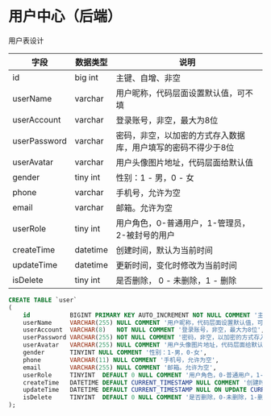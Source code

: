# 用户中心（后端）

用户表设计

| 字段           | 数据类型     | 说明                              |
|--------------|----------|---------------------------------|
| id           | big int  | 主键、自增、非空                        |
| userName     | varchar  | 用户昵称，代码层面设置默认值，可不填              |
| userAccount  | varchar  | 登录账号，非空，最大为8位                   |
| userPassword | varchar  | 密码，非空，以加密的方式存入数据库，用户填写的密码不得少于8位 |
| userAvatar   | varchar  | 用户头像图片地址，代码层面给默认值               |
| gender       | tiny int | 性别：1 - 男，0 - 女                  |
| phone        | varchar  | 手机号，允许为空                        |
| email        | varchar  | 邮箱。允许为空                         |
| userRole     | tiny int | 用户角色，0-普通用户，1-管理员，2-被封号的用户      |
| createTime   | datetime | 创建时间，默认为当前时间                    |
| updateTime   | datetime | 更新时间，变化时修改为当前时间                 |
| isDelete     | tiny int | 是否删除， 0 - 未删除，1 - 删除            |

```sql
CREATE TABLE `user`
(
    id           BIGINT PRIMARY KEY AUTO_INCREMENT NOT NULL COMMENT '主键、自增、非空',
    userName     VARCHAR(255) NULL COMMENT '用户昵称，代码层面设置默认值，可不填',
    userAccount  VARCHAR(8)   NOT NULL COMMENT '登录账号，非空，最大为8位',
    userPassword VARCHAR(255) NOT NULL COMMENT '密码，非空，以加密的方式存入数据库，用户填写的密码不得少于8位',
    userAvatar   VARCHAR(255) NULL COMMENT '用户头像图片地址，代码层面给默认值',
    gender       TINYINT NULL COMMENT '性别：1-男，0-女',
    phone        VARCHAR(11) NULL COMMENT '手机号，允许为空',
    email        VARCHAR(255) NULL COMMENT '邮箱。允许为空',
    userRole     TINYINT  DEFAULT 0 NULL COMMENT '用户角色，0-普通用户，1-管理员，2-被封号的用户',
    createTime   DATETIME DEFAULT CURRENT_TIMESTAMP NULL COMMENT '创建时间，默认为当前时间',
    updateTime   DATETIME DEFAULT CURRENT_TIMESTAMP NULL ON UPDATE CURRENT_TIMESTAMP COMMENT '更新时间，变化时修改为当前时间',
    isDelete     TINYINT  DEFAULT 0 NULL COMMENT '是否删除，0-未删除，1-删除'
);
```

